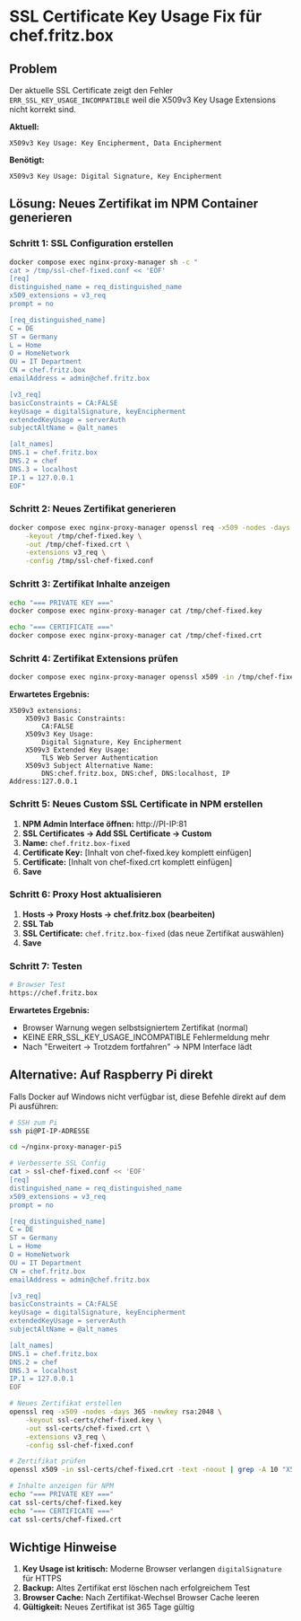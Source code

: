 # SSL Certificate Key Usage Fix für chef.fritz.box

## Problem
Der aktuelle SSL Certificate zeigt den Fehler `ERR_SSL_KEY_USAGE_INCOMPATIBLE` weil die X509v3 Key Usage Extensions nicht korrekt sind.

**Aktuell:**
```
X509v3 Key Usage: Key Encipherment, Data Encipherment
```

**Benötigt:**
```
X509v3 Key Usage: Digital Signature, Key Encipherment
```

## Lösung: Neues Zertifikat im NPM Container generieren

### Schritt 1: SSL Configuration erstellen
```bash
docker compose exec nginx-proxy-manager sh -c "
cat > /tmp/ssl-chef-fixed.conf << 'EOF'
[req]
distinguished_name = req_distinguished_name
x509_extensions = v3_req
prompt = no

[req_distinguished_name]
C = DE
ST = Germany
L = Home
O = HomeNetwork
OU = IT Department
CN = chef.fritz.box
emailAddress = admin@chef.fritz.box

[v3_req]
basicConstraints = CA:FALSE
keyUsage = digitalSignature, keyEncipherment
extendedKeyUsage = serverAuth
subjectAltName = @alt_names

[alt_names]
DNS.1 = chef.fritz.box
DNS.2 = chef
DNS.3 = localhost
IP.1 = 127.0.0.1
EOF"
```

### Schritt 2: Neues Zertifikat generieren
```bash
docker compose exec nginx-proxy-manager openssl req -x509 -nodes -days 365 -newkey rsa:2048 \
    -keyout /tmp/chef-fixed.key \
    -out /tmp/chef-fixed.crt \
    -extensions v3_req \
    -config /tmp/ssl-chef-fixed.conf
```

### Schritt 3: Zertifikat Inhalte anzeigen
```bash
echo "=== PRIVATE KEY ==="
docker compose exec nginx-proxy-manager cat /tmp/chef-fixed.key

echo "=== CERTIFICATE ==="
docker compose exec nginx-proxy-manager cat /tmp/chef-fixed.crt
```

### Schritt 4: Zertifikat Extensions prüfen
```bash
docker compose exec nginx-proxy-manager openssl x509 -in /tmp/chef-fixed.crt -text -noout | grep -A 10 "X509v3 extensions"
```

**Erwartetes Ergebnis:**
```
X509v3 extensions:
    X509v3 Basic Constraints:
        CA:FALSE
    X509v3 Key Usage:
        Digital Signature, Key Encipherment
    X509v3 Extended Key Usage:
        TLS Web Server Authentication
    X509v3 Subject Alternative Name:
        DNS:chef.fritz.box, DNS:chef, DNS:localhost, IP Address:127.0.0.1
```

### Schritt 5: Neues Custom SSL Certificate in NPM erstellen

1. **NPM Admin Interface öffnen:** http://PI-IP:81
2. **SSL Certificates → Add SSL Certificate → Custom**
3. **Name:** `chef.fritz.box-fixed`
4. **Certificate Key:** [Inhalt von chef-fixed.key komplett einfügen]
5. **Certificate:** [Inhalt von chef-fixed.crt komplett einfügen]
6. **Save**

### Schritt 6: Proxy Host aktualisieren

1. **Hosts → Proxy Hosts → chef.fritz.box (bearbeiten)**
2. **SSL Tab**
3. **SSL Certificate:** `chef.fritz.box-fixed` (das neue Zertifikat auswählen)
4. **Save**

### Schritt 7: Testen
```bash
# Browser Test
https://chef.fritz.box
```

**Erwartetes Ergebnis:**
- Browser Warnung wegen selbstsigniertem Zertifikat (normal)
- KEINE ERR_SSL_KEY_USAGE_INCOMPATIBLE Fehlermeldung mehr
- Nach "Erweitert → Trotzdem fortfahren" → NPM Interface lädt

## Alternative: Auf Raspberry Pi direkt

Falls Docker auf Windows nicht verfügbar ist, diese Befehle direkt auf dem Pi ausführen:

```bash
# SSH zum Pi
ssh pi@PI-IP-ADRESSE

cd ~/nginx-proxy-manager-pi5

# Verbesserte SSL Config
cat > ssl-chef-fixed.conf << 'EOF'
[req]
distinguished_name = req_distinguished_name
x509_extensions = v3_req
prompt = no

[req_distinguished_name]
C = DE
ST = Germany
L = Home
O = HomeNetwork
OU = IT Department
CN = chef.fritz.box
emailAddress = admin@chef.fritz.box

[v3_req]
basicConstraints = CA:FALSE
keyUsage = digitalSignature, keyEncipherment
extendedKeyUsage = serverAuth
subjectAltName = @alt_names

[alt_names]
DNS.1 = chef.fritz.box
DNS.2 = chef
DNS.3 = localhost
IP.1 = 127.0.0.1
EOF

# Neues Zertifikat erstellen
openssl req -x509 -nodes -days 365 -newkey rsa:2048 \
    -keyout ssl-certs/chef-fixed.key \
    -out ssl-certs/chef-fixed.crt \
    -extensions v3_req \
    -config ssl-chef-fixed.conf

# Zertifikat prüfen
openssl x509 -in ssl-certs/chef-fixed.crt -text -noout | grep -A 10 "X509v3 extensions"

# Inhalte anzeigen für NPM
echo "=== PRIVATE KEY ==="
cat ssl-certs/chef-fixed.key
echo "=== CERTIFICATE ==="
cat ssl-certs/chef-fixed.crt
```

## Wichtige Hinweise

1. **Key Usage ist kritisch:** Moderne Browser verlangen `digitalSignature` für HTTPS
2. **Backup:** Altes Zertifikat erst löschen nach erfolgreichem Test
3. **Browser Cache:** Nach Zertifikat-Wechsel Browser Cache leeren
4. **Gültigkeit:** Neues Zertifikat ist 365 Tage gültig
